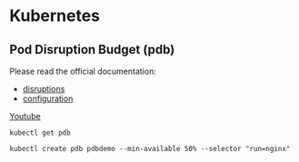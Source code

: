 # Kubernetes

## Pod Disruption Budget (pdb)

Please read the official documentation:
- [disruptions](https://kubernetes.io/docs/concepts/workloads/pods/disruptions/)
- [configuration](https://kubernetes.io/docs/tasks/run-application/configure-pdb/)

[Youtube](https://www.youtube.com/watch?v=09Wkw9uhPak&list=PL34sAs7_26wNBRWM6BDhnonoA5FMERax0&index=82)

```
kubectl get pdb
```

```
kubectl create pdb pdbdemo --min-available 50% --selector "run=nginx"

```
